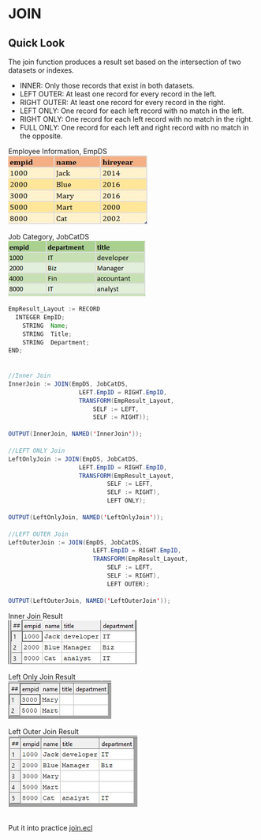 # JOIN

## Quick Look

The join function produces a result set based on the intersection of two datasets or indexes.

- INNER: Only those records that exist in both datasets.
- LEFT OUTER: At least one record for every record in the left.
- RIGHT OUTER: At least one record for every record in the right.
- LEFT ONLY: One record for each left record with no match in the left.
- RIGHT ONLY: One record for each left record with no match in the right.
- FULL ONLY: One record for each left and right record with no match in the opposite.

Employee Information, EmpDS\
![Employee Dataset](./images/EmpID_DS.JPG)

Job Category, JobCatDS\
![Job Category Dataset](./images/EmpCat_DS.JPG)

```java
EmpResult_Layout := RECORD
  INTEGER EmpID;
	STRING  Name;
	STRING  Title;
	STRING  Department;
END;


//Inner Join
InnerJoin := JOIN(EmpDS, JobCatDS,
					LEFT.EmpID = RIGHT.EmpID,
					TRANSFORM(EmpResult_Layout,
						SELF := LEFT,
						SELF := RIGHT));

OUTPUT(InnerJoin, NAMED('InnerJoin'));

//LEFT ONLY Join
LeftOnlyJoin := JOIN(EmpDS, JobCatDS,
					LEFT.EmpID = RIGHT.EmpID,
					TRANSFORM(EmpResult_Layout,
							SELF := LEFT,
							SELF := RIGHT),
							LEFT ONLY);

OUTPUT(LeftOnlyJoin, NAMED('LeftOnlyJoin'));

//LEFT OUTER Join
LeftOuterJoin := JOIN(EmpDS, JobCatDS,
						LEFT.EmpID = RIGHT.EmpID,
						TRANSFORM(EmpResult_Layout,
							SELF := LEFT,
							SELF := RIGHT),
							LEFT OUTER);

OUTPUT(LeftOuterJoin, NAMED('LeftOuterJoin'));

```

Inner Join Result\
![Inner Join Result](./images/EmpInnerJoin.JPG)

Left Only Join Result\
![Inner Join Result](./images/EmpLeftOnly.JPG)

Left Outer Join Result\
![Inner Join Result](./images/EMp_LeftOuter.JPG)

\
Put it into practice [join.ecl](/source/ecl/join.ecl)
